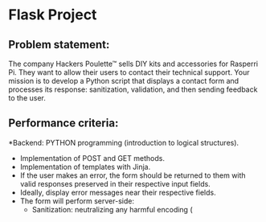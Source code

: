 # Flask Project

## Problem statement:
The company Hackers Poulette™ sells DIY kits and accessories for Rasperri Pi. They want to allow their users to contact their technical support. Your mission is to develop a Python script that displays a contact form and processes its response: sanitization, validation, and then sending feedback to the user.

## Performance criteria:
*Backend: PYTHON programming (introduction to logical structures).
* Implementation of POST and GET methods.
* Implementation of templates with Jinja.
* If the user makes an error, the form should be returned to them with valid responses preserved in their respective input fields.
* Ideally, display error messages near their respective fields.
* The form will perform server-side:
	- Sanitization: neutralizing any harmful encoding (<script>).
	- Validation: mandatory fields + valid email.
* If sanitization and validation are successful, a "Thank you for contacting us." page will be displayed, summarizing all the encoded information.
* Implementation of the honeypot anti-spam technique.
* NO NEED FOR JAVASCRIPT OR CSS.

#### Form fields
- First name & last name. 
- Email.
- Country (list).
- Message. 
- Gender (M/F) (Radio box).
- 3 possible subjects (Repair, Order, Others) (checkboxes). 
All fields are mandatory, except for the subject (in this case, the value should be "Others").

____________________________________


[Here to redirect to the explanation and methodologies used for the project]()